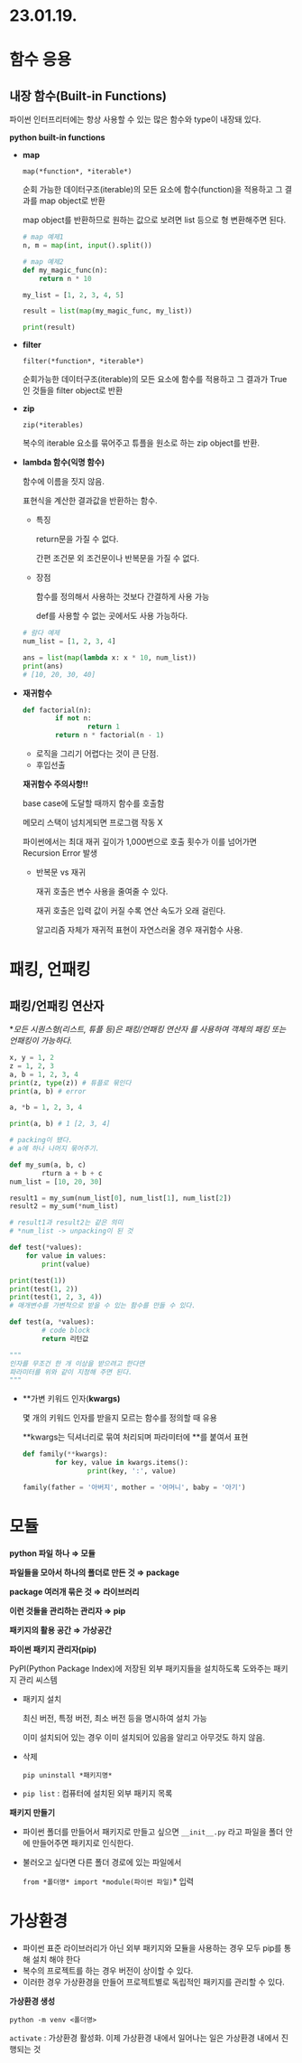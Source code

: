 # 23.01.19.

# 함수 응용

## 내장 함수(Built-in Functions)

파이썬 인터프리터에는 항상 사용할 수 있는 많은 함수와 type이 내장돼 있다.

**python built-in functions** 

- **map**
    
    `map(*function*, *iterable*)`
    
    순회 가능한 데이터구조(iterable)의 모든 요소에 함수(function)을 적용하고 그 결과를 map object로 반환
    
    map object를 반환하므로 원하는 값으로 보려면 list 등으로 형 변환해주면 된다.
    
    ```python
    # map 예제1
    n, m = map(int, input().split())
    ```
    
    ```python
    # map 예제2
    def my_magic_func(n):
        return n * 10
    
    my_list = [1, 2, 3, 4, 5]
    
    result = list(map(my_magic_func, my_list))
    
    print(result)
    ```
    
- **filter**
    
    `filter(*function*, *iterable*)`
    
    순회가능한 데이터구조(iterable)의 모든 요소에 함수를 적용하고 그 결과가 True인 것들을 filter object로 반환
    
- **zip**
    
    `zip(*iterables)`
    
    복수의 iterable 요소를 묶어주고 튜플을 원소로 하는 zip object를 반환.
    
- **lambda 함수(익명 함수)**
    
    함수에 이름을 짓지 않음.
    
    표현식을 계산한 결과값을 반환하는 함수.
    
    - 특징
        
        return문을 가질 수 없다.
        
        간편 조건문 외 조건문이나 반복문을 가질 수 없다.
        
    - 장점
        
        함수를 정의해서 사용하는 것보다 간결하게 사용 가능
        
        def를 사용할 수 없는 곳에서도 사용 가능하다.
        
    
    ```python
    # 람다 예제
    num_list = [1, 2, 3, 4]
    
    ans = list(map(lambda x: x * 10, num_list))
    print(ans)
    # [10, 20, 30, 40]
    ```
    
- **재귀함수**
    
    ```python
    def factorial(n):
    		if not n:
    				return 1
    		return n * factorial(n - 1)
    ```
    
    - 로직을 그리기 어렵다는 것이 큰 단점.
    - 후입선출
    
    **재귀함수 주의사항!!**
    
    base case에 도달할 때까지 함수를 호출함
    
    메모리 스택이 넘치게되면 프로그램 작동 X
    
    파이썬에서는 최대 재귀 깊이가 1,000번으로 호출 횟수가 이를 넘어가면 Recursion Error 발생
    
    - 반복문 vs 재귀
        
        재귀 호출은 변수 사용을 줄여줄 수 있다.
        
        재귀 호출은 입력 값이 커질 수록 연산 속도가 오래 걸린다.
        
        알고리즘 자체가 재귀적 표현이 자연스러울 경우 재귀함수 사용.
        

# 패킹, 언패킹

## 패킹/언패킹 연산자

**모든 시퀀스형(리스트, 튜플 등)은 패킹/언패킹 연산자 *를 사용하여 객체의 패킹 또는 언패킹이 가능하다.**

```python
x, y = 1, 2
z = 1, 2, 3
a, b = 1, 2, 3, 4
print(z, type(z)) # 튜플로 묶인다
print(a, b) # error
```

```python
a, *b = 1, 2, 3, 4

print(a, b) # 1 [2, 3, 4]

# packing이 됐다.
# a에 하나 나머지 묶어주기.
```

```python
def my_sum(a, b, c)
		rturn a + b + c
num_list = [10, 20, 30]

result1 = my_sum(num_list[0], num_list[1], num_list[2])
result2 = my_sum(*num_list)

# result1과 result2는 같은 의미
# *num_list -> unpacking이 된 것
```

```python
def test(*values):
    for value in values:
        print(value)

print(test(1))
print(test(1, 2))
print(test(1, 2, 3, 4))
# 매개변수를 가변적으로 받을 수 있는 함수를 만들 수 있다.
```

```python
def test(a, *values):
		# code block
		return 리턴값

"""
인자를 무조건 한 개 이상을 받으려고 한다면 
파라미터를 위와 같이 지정해 주면 된다.
"""
```

- **가변 키워드 인자(**kwargs)**
    
    몇 개의 키워드 인자를 받을지 모르는 함수를 정의할 때 유용
    
    **kwargs는 딕셔너리로 묶여 처리되며 파라미터에 **를 붙여서 표현
    
    ```python
    def family(**kwargs):
    		for key, value in kwargs.items():
    				print(key, ':', value)
    
    family(father = '아버지', mother = '어머니', baby = '아기')
    ```
    

# 모듈

**python 파일 하나 ⇒ 모듈** 

**파일들을 모아서 하나의 폴더로 만든 것 ⇒ package**

**package 여러개 묶은 것 ⇒ 라이브러리**

**이런 것들을 관리하는 관리자 ⇒ pip**

**패키지의 활용 공간 ⇒ 가상공간**

**파이썬 패키지 관리자(pip)**

PyPI(Python Package Index)에 저장된 외부 패키지들을 설치하도록 도와주는 패키지 관리 씨스템

- 패키지 설치
    
    최신 버전, 특정 버전, 최소 버전 등을 명시하여 설치 가능
    
    이미 설치되어 있는 경우 이미 설치되어 있음을 알리고 아무것도 하지 않음.
    
- 삭제
    
    `pip uninstall *패키지명*`
    
- `pip list` : 컴퓨터에 설치된 외부 패키지 목록

**패키지 만들기**

- 파이썬 폴더를 만들어서 패키지로 만들고 싶으면 `__init__.py` 라고 파일을 폴더 안에 만들어주면 패키지로 인식한다.
- 불러오고 싶다면 다른 폴더 경로에 있는 파일에서
    
    `from *폴더명* import *module(파이썬 파일)`* 입력
    

# 가상환경

- 파이썬 표준 라이브러리가 아닌 외부 패키지와 모듈을 사용하는 경우 모두 pip를 통해 설치 해야 한다
- 복수의 프로젝트를 하는 경우 버전이 상이할 수 있다.
- 이러한 경우 가상환경을 만들어 프로젝트별로 독립적인 패키지를 관리할 수 있다.

**가상환경 생성**

`python -m venv <폴더명>`

`activate` : 가상환경 활성화. 이제 가상환경 내에서 일어나는 일은 가상환경 내에서 진행되는 것
